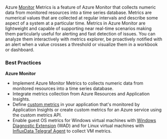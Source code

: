 Azure [Monitor](https://www.cwcwiki.com/wiki/Monitor) Metrics is a feature of Azure Monitor that collects numeric data from monitored resources into a time series database. Metrics are numerical values that are collected at regular intervals and describe some aspect of a system at a particular time. Metrics in Azure Monitor are lightweight and capable of supporting near real-time scenarios making them particularly useful for alerting and fast detection of issues. You can analyze them interactively with metrics explorer, be proactively notified with an alert when a value crosses a threshold or visualize them in a workbook or dashboard.

### Best Practices

**Azure Monitor**

- Implement Azure Monitor Metrics to collects numeric data from monitored resources into a time series database.
- Integrate metrics collection from Azure Resources and Application Insights.
- Define [custom metrics](https://docs.microsoft.com/en-us/azure/azure-monitor/app/api-custom-events-metrics) in your application that's monitored by Application Insights or create custom metrics for an Azure service using the custom metrics API.
- Enable guest OS metrics for Windows virtual machines with [Windows Diagnostic  Extension](https://docs.microsoft.com/en-us/azure/azure-monitor/platform/diagnostics-extension-overview) (WAD) and for Linux virtual machines with [InfluxData Telegraf Agent](https://www.influxdata.com/time-series-platform/telegraf/) to collect VM metrics.